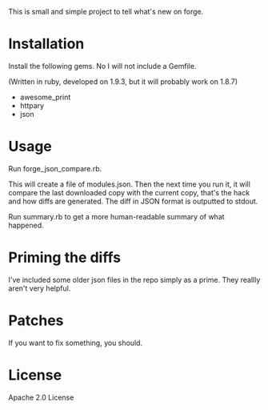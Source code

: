 This is small and simple project to tell what's new on forge.

# Installation
Install the following gems.  No I will not include a Gemfile.


(Written in ruby, developed on 1.9.3, but it will probably work on 1.8.7)

* awesome_print
* httpary
* json

# Usage

Run forge_json_compare.rb.

This will create a file of modules.json.  Then the next time you run it, it will compare the last downloaded copy with the current copy, that's the hack and how diffs are generated.  The diff in JSON format is outputted to stdout.

Run summary.rb to get a more human-readable summary of what happened.

# Priming the diffs
I've included some older json files in the repo simply as a prime.  They reallly aren't very helpful.


# Patches
If you want to fix something, you should.


# License
Apache 2.0 License

